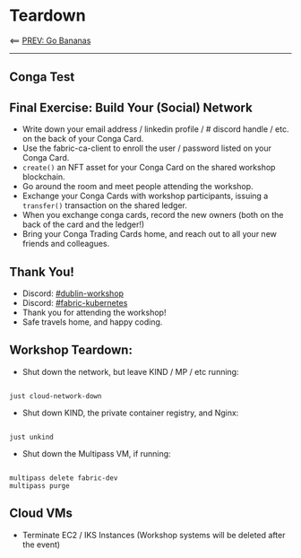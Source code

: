# Teardown 

<== [PREV: Go Bananas](40-bananas.md)

---


## Conga Test 

## Final Exercise: Build Your (Social) Network 

- Write down your email address / linkedin profile / # discord handle / etc. on the back of your Conga Card.
- Use the fabric-ca-client to enroll the user / password listed on your Conga Card.
- `create()` an NFT asset for your Conga Card on the shared workshop blockchain.
- Go around the room and meet people attending the workshop.
- Exchange your Conga Cards with workshop participants, issuing a `transfer()` transaction on the shared ledger.  
- When you exchange conga cards, record the new owners (both on the back of the card and the ledger!)
- Bring your Conga Trading Cards home, and reach out to all your new friends and colleagues. 


## Thank You!

- Discord: [#dublin-workshop](https://discord.gg/PbjpetNqyR)
- Discord: [#fabric-kubernetes](https://discord.gg/DPKagScrN7)
- Thank you for attending the workshop!
- Safe travels home, and happy coding.


## Workshop Teardown:

- Shut down the network, but leave KIND / MP / etc running: 
```shell

just cloud-network-down 

```

- Shut down KIND, the private container registry, and Nginx: 
```shell

just unkind

```

- Shut down the Multipass VM, if running:  
```shell

multipass delete fabric-dev
multipass purge

```

## Cloud VMs

- Terminate EC2 / IKS Instances (Workshop systems will be deleted after the event)

